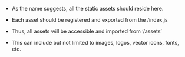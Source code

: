 - As the name suggests, all the static assets should reside here.

- Each asset should be registered and exported from the /index.js

- Thus, all assets will be accessible and imported from ‘/assets’

- This can include but not limited to images, logos, vector icons, fonts, etc.